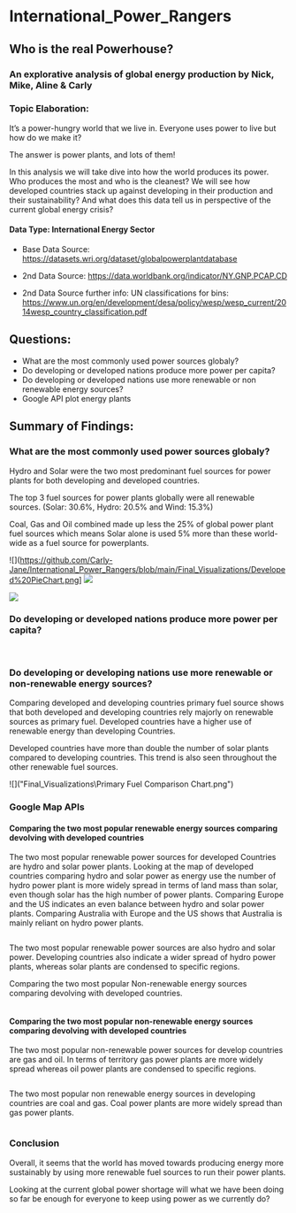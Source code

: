 # International_Power_Rangers

## Who is the real Powerhouse? 

### An explorative analysis of global energy production by Nick, Mike, Aline & Carly

### Topic Elaboration:
It’s a power-hungry world that we live in. Everyone uses power to live but how do we make it? 

The answer is power plants, and lots of them! 

In this analysis we will take dive into how the world produces its power. Who produces the most and who is the cleanest? We will see how developed countries stack up against developing in their production and their sustainability? And what does this data tell us in perspective of the current global energy crisis?


#### Data Type: International Energy Sector
* Base Data Source: https://datasets.wri.org/dataset/globalpowerplantdatabase

* 2nd Data Source: https://data.worldbank.org/indicator/NY.GNP.PCAP.CD 
* 2nd Data Source further info: UN classifications for bins: https://www.un.org/en/development/desa/policy/wesp/wesp_current/2014wesp_country_classification.pdf


## Questions:

  * What are the most commonly used power sources globaly?
  * Do developing or developed nations produce more power per capita?
  * Do developing or developed nations use more renewable or non renewable energy sources?
  * Google API plot energy plants


## Summary of Findings:

### What are the most commonly used power sources globaly?
Hydro and Solar were the two most predominant fuel sources for power plants for both developing and developed countries.

The top 3 fuel sources for power plants globally were all renewable sources.  (Solar: 30.6%, Hydro: 20.5% and Wind: 15.3%)

Coal, Gas and Oil combined made up less the 25% of global power plant fuel sources which means Solar alone is used 5% more than these world-wide as a fuel source for powerplants.

![](https://github.com/Carly-Jane/International_Power_Rangers/blob/main/Final_Visualizations/Developed%20PieChart.png]
![]("Final_Visualizations\Developed%20PieChart.png")

![]("Final_Visualizations\Developing%20PieChart.png")


### Do developing or developed nations produce more power per capita?


<img scr="Final_Visualizations\PercentageOfDevelopedVsDevelopingCountries.png" >

<img scr="Final_Visualizations\PowerCapacityAndGNIRelationship.png" >

<img scr="Final_Visualizations\PowerCapacityCountryStatusOutliers.png" >

### Do developing or developing nations use more renewable or non-renewable energy sources?

Comparing developed and developing countries primary fuel source shows that both developed and developing countries rely majorly on renewable sources as primary fuel. Developed countries have a higher use of renewable energy than developing Countries.

Developed countries have more than double the number of solar plants compared to developing countries. This trend is also seen throughout the other renewable fuel sources.

![]("Final_Visualizations\Primary Fuel Comparison Chart.png")


### Google Map APIs

#### Comparing the two most popular renewable energy sources comparing devolving with developed countries

The two most popular renewable power sources for developed Countries are hydro and solar power plants. Looking at the map of developed countries comparing hydro and solar power as energy use the number of hydro power plant is more widely spread in terms of land mass than solar, even though solar has the high number of power plants. Comparing Europe and the US indicates an even balance between hydro and solar power plants. Comparing Australia with Europe and the US shows that Australia is mainly reliant on hydro power plants.

<img scr="Final_Visualizations\GMapsDeveloped_mostPop1.png" >

The two most popular renewable power sources are also hydro and solar power. Developing countries also indicate a wider spread of hydro power plants, whereas solar plants are condensed to specific regions.

Comparing the two most popular Non-renewable energy sources comparing devolving with developed countries.

<img scr="Final_Visualizations\GMapsDeveloping_mostPop1.png" >


#### Comparing the two most popular non-renewable energy sources comparing devolving with developed countries

The two most popular non-renewable power sources for develop countries are gas and oil. In terms of territory gas power plants are more widely spread whereas oil power plants are condensed to specific regions.

<img scr="Final_Visualizations\GMapsDeveloped_mostPop_NonRenew1.png" >

The two most popular non renewable energy sources in developing countries are coal and gas. Coal power plants are more widely spread than gas power plants.

<img scr="Final_Visualizations\GMapsDeveloping_mostPop_NonRenew1.png" >


### Conclusion

Overall, it seems that the world has moved towards producing energy more sustainably by using more renewable fuel sources to run their power plants. 

Looking at the current global power shortage will what we have been doing so far be enough for everyone to keep using power as we currently do?
